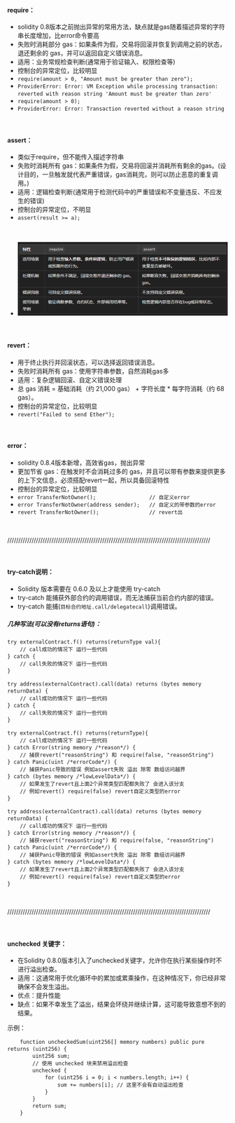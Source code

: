 

#### require：
- solidity 0.8版本之前抛出异常的常用方法，缺点就是gas随着描述异常的字符串长度增加，比error命令要高
- 失败时消耗部分 gas：如果条件为假，交易将回滚并恢复到调用之前的状态，退还剩余的 gas，并可以返回自定义错误消息。
- 适用：业务常规检查判断(通常用于验证输入、权限检查等)
- 控制台的异常定位，比较明显
- ```require(amount > 0, "Amount must be greater than zero");```
- ```ProviderError: Error: VM Exception while processing transaction: reverted with reason string 'Amount must be greater than zero'```
- ```require(amount > 0);```
- ```ProviderError: Error: Transaction reverted without a reason string```


　

#### assert：
- 类似于require，但不能传入描述字符串
- 失败时消耗所有 gas：如果条件为假，交易将回滚并消耗所有剩余的gas。(设计目的，一旦触发就代表严重错误，gas消耗完，则可以防止恶意的重复调用。)
- 适用：逻辑检查判断(通常用于检测代码中的严重错误和不变量违反、不应发生的错误)
- 控制台的异常定位，不明显
- ```assert(result >= a);```

　

- ![](../images/require_assert.png "") 


　

#### revert：
- 用于终止执行并回滚状态，可以选择返回错误消息。
- 失败时消耗所有 gas：使用字符串参数，自然消耗gas多
- 适用：复杂逻辑回滚、自定义错误处理
- 总 gas 消耗 = 基础消耗（约 21,000 gas） + 字符长度 * 每字符消耗（约 68 gas）。
- 控制台的异常定位，比较明显
- ```revert("Failed to send Ether");```

　

#### error：
- solidity 0.8.4版本新增，高效省gas，抛出异常
- 更加节省 gas：在触发时不会消耗过多的 gas，并且可以带有参数来提供更多的上下文信息，必须搭配revert一起，所以具备回滚特性
- 控制台的异常定位，比较明显
- ```error TransferNotOwner();                 // 自定义error```
- ```error TransferNotOwner(address sender);   // 自定义的带参数的error```
- ```revert TransferNotOwner();                // revert出```

　

////////////////////////////////////////////////////////////////////////////////////////////

　

#### try-catch说明：
- Solidity 版本需要在 0.6.0 及以上才能使用 try-catch
- try-catch 能捕获外部合约的调用错误，而无法捕获当前合约内部的错误。
- try-catch 能捕(```目标合约地址.call/delegatecall```)调用错误。

##### 几种写法(可以没有returns语句)：
```
try externalContract.f() returns(returnType val){
    // call成功的情况下 运行一些代码
} catch {
    // call失败的情况下 运行一些代码
}
```

```
try address(externalContract).call(data) returns (bytes memory returnData) {
    // call成功的情况下 运行一些代码
} catch {
    // call失败的情况下 运行一些代码
}
```

```
try externalContract.f() returns(returnType){
    // call成功的情况下 运行一些代码
} catch Error(string memory /*reason*/) {
    // 捕获revert("reasonString") 和 require(false, "reasonString")
} catch Panic(uint /*errorCode*/) {
    // 捕获Panic导致的错误 例如assert失败 溢出 除零 数组访问越界
} catch (bytes memory /*lowLevelData*/) {
    // 如果发生了revert且上面2个异常类型匹配都失败了 会进入该分支
    // 例如revert() require(false) revert自定义类型的error
}
```

```
try address(externalContract).call(data) returns (bytes memory returnData) {
    // call成功的情况下 运行一些代码
} catch Error(string memory /*reason*/) {
    // 捕获revert("reasonString") 和 require(false, "reasonString")
} catch Panic(uint /*errorCode*/) {
    // 捕获Panic导致的错误 例如assert失败 溢出 除零 数组访问越界
} catch (bytes memory /*lowLevelData*/) {
    // 如果发生了revert且上面2个异常类型匹配都失败了 会进入该分支
    // 例如revert() require(false) revert自定义类型的error
}
```

　

////////////////////////////////////////////////////////////////////////////////////////////

　

#### unchecked 关键字：
- 在Solidity 0.8.0版本引入了unchecked关键字，允许你在执行某些操作时不进行溢出检查。
- 适用：这通常用于优化循环中的累加或累乘操作，在这种情况下，你已经非常确保不会发生溢出。
- 优点：提升性能
- 缺点：如果不幸发生了溢出，结果会环绕并继续计算，这可能导致意想不到的结果。

示例：
```
    function uncheckedSum(uint256[] memory numbers) public pure returns (uint256) {
        uint256 sum;
        // 使用 unchecked 块来禁用溢出检查
        unchecked {
            for (uint256 i = 0; i < numbers.length; i++) {
                sum += numbers[i]; // 这里不会有自动溢出检查
            }
        }
        return sum;
    }
```
